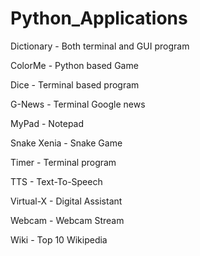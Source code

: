 # Python_Applications

Dictionary - Both terminal and GUI program

ColorMe - Python based Game

Dice - Terminal based program

G-News - Terminal Google news

MyPad - Notepad

Snake Xenia - Snake Game

Timer - Terminal program

TTS - Text-To-Speech

Virtual-X - Digital Assistant

Webcam - Webcam Stream

Wiki - Top 10 Wikipedia
